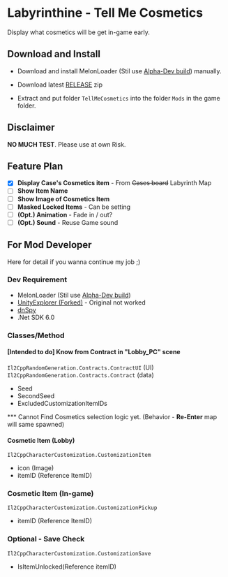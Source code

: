 # Labyrinthine - Tell Me Cosmetics
Display what cosmetics will be get in-game early.

## Download and Install
- Download and install MelonLoader (Stil use [Alpha-Dev build](https://nightly.link/LavaGang/MelonLoader/workflows/build/alpha-development)) manually.

- Download latest [RELEASE]() zip
- Extract and put folder `TellMeCosmetics` into the folder `Mods` in the game folder.

## Disclaimer
**NO MUCH TEST**.
Please use at own Risk.

## Feature Plan
- [x] **Display Case's Cosmetics item** - From ~~Cases board~~ Labyrinth Map
- [ ] **Show Item Name**
- [ ] **Show Image of Cosmetics Item**
- [ ] **Masked Locked Items** - Can be setting 
- [ ] **(Opt.) Animation** - Fade in / out?
- [ ] **(Opt.) Sound** - Reuse Game sound

## For Mod Developer
Here for detail if you wanna continue my job ;)

### Dev Requirement
- MelonLoader (Stil use [Alpha-Dev build](https://nightly.link/LavaGang/MelonLoader/workflows/build/alpha-development))
- [UnityExplorer (Forked)](https://github.com/GrahamKracker/UnityExplorer) - Original not worked
- [dnSpy](https://github.com/dnSpy/dnSpy)
- .Net SDK 6.0
 
### Classes/Method
#### [Intended to do] Know from Contract in "Lobby_PC" scene
`Il2CppRandomGeneration.Contracts.ContractUI` (UI)
`Il2CppRandomGeneration.Contracts.Contract` (data)
- Seed 
- SecondSeed
- ExcludedCustomizationItemIDs

*** Cannot Find Cosmetics selection logic yet. (Behavior - **Re-Enter** map will same spawned)

#### Cosmetic Item (Lobby)
`Il2CppCharacterCustomization.CustomizationItem`
- icon (Image)
- itemID (Reference ItemID)

### Cosmetic Item (In-game)
`Il2CppCharacterCustomization.CustomizationPickup`
- itemID (Reference ItemID)

### Optional - Save Check 
`Il2CppCharacterCustomization.CustomizationSave`
- IsItemUnlocked(Reference itemID)

